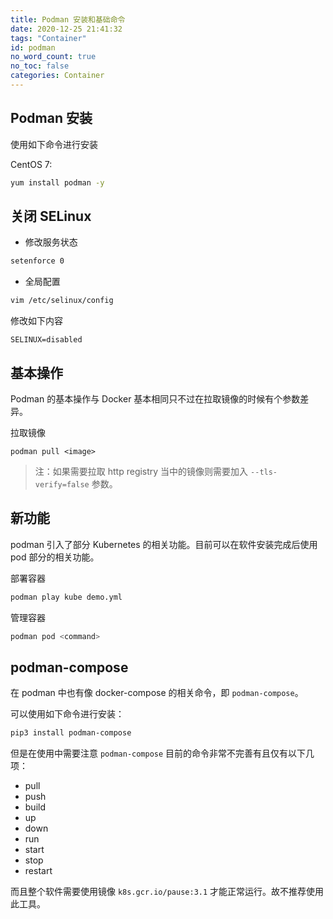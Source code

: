 ```yaml
---
title: Podman 安装和基础命令
date: 2020-12-25 21:41:32
tags: "Container"
id: podman
no_word_count: true
no_toc: false
categories: Container
---
```


## Podman 安装

使用如下命令进行安装

CentOS 7:
```bash
yum install podman -y
```

## 关闭 SELinux

- 修改服务状态
```bash
setenforce 0
```

- 全局配置

```bash
vim /etc/selinux/config
```

修改如下内容

```text
SELINUX=disabled
```

## 基本操作

Podman 的基本操作与 Docker 基本相同只不过在拉取镜像的时候有个参数差异。

拉取镜像
```
podman pull <image> 
```

> 注：如果需要拉取 http registry 当中的镜像则需要加入 `--tls-verify=false` 参数。

## 新功能

podman 引入了部分 Kubernetes 的相关功能。目前可以在软件安装完成后使用 pod 部分的相关功能。

部署容器
```bash
podman play kube demo.yml
```

管理容器
```bash
podman pod <command>
```

## podman-compose

在 podman 中也有像 docker-compose 的相关命令，即 `podman-compose`。

可以使用如下命令进行安装：

```bash
pip3 install podman-compose
```

但是在使用中需要注意 `podman-compose` 目前的命令非常不完善有且仅有以下几项：

- pull
- push
- build
- up
- down
- run
- start
- stop
- restart 

而且整个软件需要使用镜像 `k8s.gcr.io/pause:3.1` 才能正常运行。故不推荐使用此工具。
